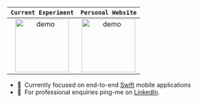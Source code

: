| `Current Experiment` | `Personal Website` |
|:-:|:-:|
| <div><a href="https://github.com/ricdev/"><img height="125" alt="demo" src="https://github.com/ricdev/tab-menu/blob/master/demo/public/images/fullscreen.gif?raw=true"/></a></div> | <div><a href="https://ricmonteverde.info"><img height="125" alt="demo" src="https://ricmonteverde.info/images/ric-monteverde-web-developer-portfolio.gif"/></a></div> |

- 📱&nbsp; Currently focused on end-to-end [Swift](https://linkedin.com/in/ricmonteverde) mobile applications
- 💬&nbsp; For professional enquiries ping-me on [LinkedIn](https://linkedin.com/in/ricmonteverde).
